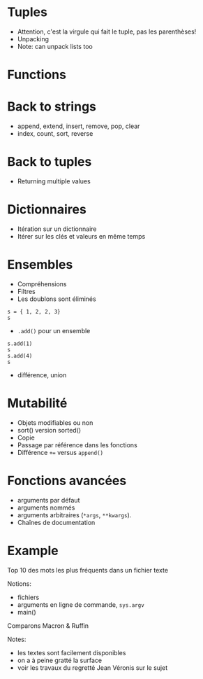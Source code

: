 # Tuples

* Attention, c'est la virgule qui fait le tuple, pas les parenthèses!
* Unpacking
* Note: can unpack lists too


# Functions


# Back to strings

* append, extend, insert, remove, pop, clear
* index, count, sort, reverse

# Back to tuples

* Returning multiple values


# Dictionnaires

* Itération sur un dictionnaire
* Itérer sur les clés et valeurs en même temps

# Ensembles

* Compréhensions
* Filtres
* Les doublons sont éliminés

```
s = { 1, 2, 2, 3}
s
```

* `.add()` pour un ensemble

```
s.add(1)
s
s.add(4)
s
```

* différence, union

# Mutabilité

* Objets modifiables ou non
* sort() version sorted()
* Copie
* Passage par référence dans les fonctions
* Différence `+=` versus `append()`

# Fonctions avancées

* arguments par défaut
* arguments nommés
* arguments arbitraires (`*args`, `**kwargs`).
* Chaînes de documentation

# Example

Top 10 des mots les plus fréquents dans un fichier texte

Notions:
* fichiers
* arguments en ligne de commande, `sys.argv`
* main()

Comparons Macron & Ruffin

Notes:
- les textes sont facilement disponibles
- on a à peine gratté la surface
- voir les travaux du regretté Jean Véronis sur le sujet
